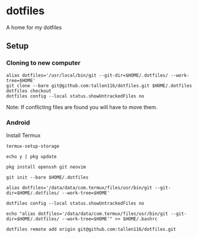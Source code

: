 # dotfiles

A home for my dotfiles

## Setup

### Cloning to new computer

```
alias dotfiles='/usr/local/bin/git --git-dir=$HOME/.dotfiles/ --work-tree=$HOME'
git clone --bare git@github.com:tallen116/dotfiles.git $HOME/.dotfiles
dotfiles checkout
dotfiles config --local status.showUntrackedFiles no
```

Note:
If conflicting files are found you will have to move them.

### Android

Install Termux

```
termux-setup-storage

echo y | pkg update

pkg install openssh git neovim

git init --bare $HOME/.dotfiles

alias dotfiles='/data/data/com.termux/files/usr/bin/git --git-dir=$HOME/.dotfiles/ --work-tree=$HOME'

dotfiles config --local status.showUntrackedFiles no

echo "alias dotfiles='/data/data/com.termux/files/usr/bin/git --git-dir=$HOME/.dotfiles/ --work-tree=$HOME'" >> $HOME/.bashrc

dotfiles remote add origin git@github.com:tallen116/dotfiles.git
```
